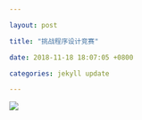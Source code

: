 ```yaml
---

layout: post

title: "挑战程序设计竞赛"

date: 2018-11-18 18:07:05 +0800

categories: jekyll update

---
```


<img src="http://miaochenlu.github.io/picture/picture20181117.jpg">

[jekyll-docs]: https://jekyllrb.com/docs/home

[jekyll-gh]: https://github.com/jekyll/jekyll

[jekyll-talk]: https://talk.jekyllrb.com/


